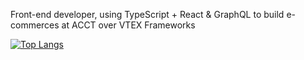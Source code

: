 Front-end developer, using TypeScript + React & GraphQL to build e-commerces at ACCT over VTEX Frameworks

[![Top Langs](https://github-readme-stats.vercel.app/api/top-langs/?username=carafizi1&layout=compact&theme=react)](https://github.com/anuraghazra/github-readme-stats)
